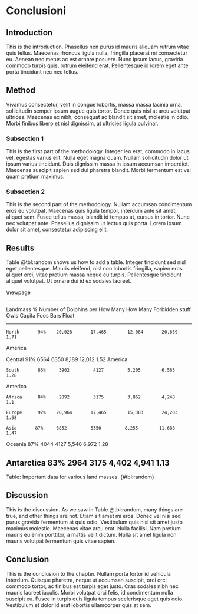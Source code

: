 # Conclusioni

## Introduction

This is the introduction. Phasellus non purus id mauris aliquam rutrum vitae quis tellus. Maecenas rhoncus ligula nulla, fringilla placerat mi consectetur eu. Aenean nec metus ac est ornare posuere. Nunc ipsum lacus, gravida commodo turpis quis, rutrum eleifend erat. Pellentesque id lorem eget ante porta tincidunt nec nec tellus.

## Method

Vivamus consectetur, velit in congue lobortis, massa massa lacinia urna, sollicitudin semper ipsum augue quis tortor. Donec quis nisl at arcu volutpat ultrices. Maecenas ex nibh, consequat ac blandit sit amet, molestie in odio. Morbi finibus libero et nisl dignissim, at ultricies ligula pulvinar.

### Subsection 1

This is the first part of the methodology.  Integer leo erat, commodo in lacus vel, egestas varius elit. Nulla eget magna quam. Nullam sollicitudin dolor ut ipsum varius tincidunt. Duis dignissim massa in ipsum accumsan imperdiet. Maecenas suscipit sapien sed dui pharetra blandit. Morbi fermentum est vel quam pretium maximus.

### Subsection 2

This is the second part of the methodology. Nullam accumsan condimentum eros eu volutpat. Maecenas quis ligula tempor, interdum ante sit amet, aliquet sem. Fusce tellus massa, blandit id tempus at, cursus in tortor. Nunc nec volutpat ante. Phasellus dignissim ut lectus quis porta. Lorem ipsum dolor sit amet, consectetur adipiscing elit.

<!-- 
Comments can be added like this.
--> 

## Results

<!-- Table formatting works same as figure formatting -->

Table @tbl:random shows us how to add a table. Integer tincidunt sed nisl eget pellentesque. Mauris eleifend, nisl non lobortis fringilla, sapien eros aliquet orci, vitae pretium massa neque eu turpis. Pellentesque tincidunt aliquet volutpat. Ut ornare dui id ex sodales laoreet.

<!-- Force the table onto a newpage -->

\newpage

-----------------------------------------------------------------------------------
Landmass      \%      Number of   Dolphins per    How Many     How Many    Forbidden
             stuff    Owls        Capita         Foos         Bars        Float
------------ ------- --------- -------------- ------------ ------------ -----------
    North       94%    20,028       17,465        12,084       20,659       1.71
 America                                                               

Central      91%     6564         6350         8,189        12,012       1.52
America                                                               

    South       86%     3902         4127         5,205        6,565        1.28
America                                                               

    Africa      84%     2892         3175         3,862        4,248         1.1

    Europe      92%    20,964       17,465        15,303       24,203       1.58

    Asia       87%     6852         6350         8,255        11,688       1.47

Oceania      87%     4044         4127         5,540        6,972        1.28

Antarctica    83%     2964         3175         4,402        4,941        1.13
-----------------------------------------------------------------------------------

Table: Important data for various land masses. {#tbl:random}

## Discussion

This is the discussion. As we saw in Table @tbl:random, many things are true, and other things are not. Etiam sit amet mi eros. Donec vel nisi sed purus gravida fermentum at quis odio. Vestibulum quis nisl sit amet justo maximus molestie. Maecenas vitae arcu erat. Nulla facilisi. Nam pretium mauris eu enim porttitor, a mattis velit dictum. Nulla sit amet ligula non mauris volutpat fermentum quis vitae sapien.

## Conclusion

This is the conclusion to the chapter. Nullam porta tortor id vehicula interdum. Quisque pharetra, neque ut accumsan suscipit, orci orci commodo tortor, ac finibus est turpis eget justo. Cras sodales nibh nec mauris laoreet iaculis. Morbi volutpat orci felis, id condimentum nulla suscipit eu. Fusce in turpis quis ligula tempus scelerisque eget quis odio. Vestibulum et dolor id erat lobortis ullamcorper quis at sem.



